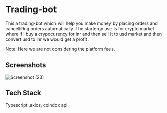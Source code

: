 
# Trading-bot

This a trading-bot which will help you make money by placing orders and cancelli9ng orders automatically .The startergy use is for crypto market where if i buy a crypocurency for inr and then sell it to usd market and then convert usd to inr we would get a profit .

Note: Here we are not considering the platform fees.




## Screenshots


![Screenshot (23)](https://github.com/vrajtalati/Trading_Bot/assets/77099540/3d304f55-c7d4-4260-b95c-cc3e5384d21f)




## Tech Stack
Typescript ,axios, coindcx api.


